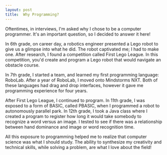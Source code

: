 ```yaml
---
layout: post
title:  Why Programming?
---
```


Oftentimes, in interviews, I'm asked why I chose to be a computer programmer. It's an important question, so I decided to answer it here!

In 6th grade, on career day, a robotics engineer presented a Lego robot to give us a glimpse into what he did. The robot captivated me; I had to make one. After research, I found a competition called First Lego League. In this competition, you'd create and program a Lego robot that would navigate an obstacle course.

In 7th grade, I started a team, and learned my first programming language: RoboLab. After a year of RoboLab, I moved onto Mindstorms NXT. Both of these languages had drag and drop interfaces, however it gave me programming experience for four years.

After First Lego League, I continued to program. In 11th grade, I was exposed to a form of BASIC, called PBASIC, when I programmed a robot to autonomously parallel park. In 12th grade, I took a Java class where I created a program to register how long it would take somebody to recognize a word versus an image. I tested to see if there was a relationship between hand dominance and image or word recognition time.

All this exposure to programming helped me to realize that computer science was what I should study. The ability to synthesize my creativity and technical skills, while solving a problem, are what I love about the field!
